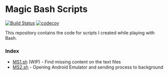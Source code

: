 # Magic Bash Scripts 
[![Build Status](https://travis-ci.org/realslimshanky/Magic-Bash-Scripts.svg?branch=master)](https://travis-ci.org/realslimshanky/Magic-Bash-Scripts)
[![codecov](https://codecov.io/gh/realslimshanky/Magic-Bash-Scripts/branch/master/graph/badge.svg)](https://codecov.io/gh/realslimshanky/Magic-Bash-Scripts)

This repository contains the code for scripts I created while playing with Bash.

### Index

* [MS1.sh](/MS1.sh) (WIP) - Find missing content on the text files
* [MS2.sh](/MS2.sh) - Opening Android Emulator and sending process to background